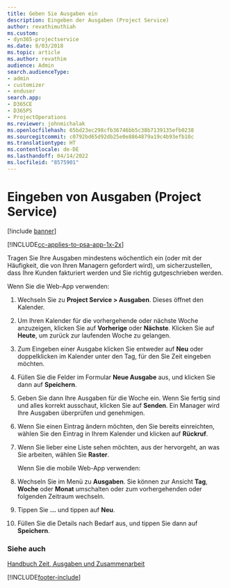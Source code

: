 ```yaml
---
title: Geben Sie Ausgaben ein
description: Eingeben der Ausgaben (Project Service)
author: revathimuthiah
ms.custom:
- dyn365-projectservice
ms.date: 8/03/2018
ms.topic: article
ms.author: revathim
audience: Admin
search.audienceType:
- admin
- customizer
- enduser
search.app:
- D365CE
- D365PS
- ProjectOperations
ms.reviewer: johnmichalak
ms.openlocfilehash: 65bd23ec298cfb36746bb5c38b7139135efb0238
ms.sourcegitcommit: c0792bd65d92db25e0e8864879a19c4b93efb10c
ms.translationtype: HT
ms.contentlocale: de-DE
ms.lasthandoff: 04/14/2022
ms.locfileid: "8575901"
---
```

# <a name="enter-expenses-project-service"></a>Eingeben von Ausgaben (Project Service)

[!include [banner](../includes/psa-now-project-operations.md)]

[!INCLUDE[cc-applies-to-psa-app-1x-2x](../includes/cc-applies-to-psa-app-1x-2x.md)]

Tragen Sie Ihre Ausgaben mindestens wöchentlich ein (oder mit der Häufigkeit, die von Ihren Managern gefordert wird), um sicherzustellen, dass Ihre Kunden fakturiert werden und Sie richtig gutgeschrieben werden.  
  
 Wenn Sie die Web-App verwenden:  
  
1. Wechseln Sie zu **Project Service > Ausgaben**. Dieses öffnet den Kalender.  
  
2. Um Ihren Kalender für die vorhergehende oder nächste Woche anzuzeigen, klicken Sie auf **Vorherige** oder **Nächste**. Klicken Sie auf **Heute**, um zurück zur laufenden Woche zu gelangen.  
  
3. Zum Eingeben einer Ausgabe klicken Sie entweder auf **Neu** oder doppelklicken im Kalender unter den Tag, für den Sie Zeit eingeben möchten.  
  
4. Füllen Sie die Felder im Formular **Neue Ausgabe** aus, und klicken Sie dann auf **Speichern**.  
  
5. Geben Sie dann Ihre Ausgaben für die Woche ein. Wenn Sie fertig sind und alles korrekt ausschaut, klicken Sie auf **Senden**. Ein Manager wird Ihre Ausgaben überprüfen und genehmigen.  
  
6. Wenn Sie einen Eintrag ändern möchten, den Sie bereits einreichten, wählen Sie den Eintrag in Ihrem Kalender und klicken auf **Rückruf**.  
  
7. Wenn Sie lieber eine Liste sehen möchten, aus der hervorgeht, an was Sie arbeiten, wählen Sie **Raster**.  
  
   Wenn Sie die mobile Web-App verwenden:  
  
8. Wechseln Sie im Menü zu **Ausgaben**.     Sie können zur Ansicht **Tag**, **Woche** oder **Monat** umschalten oder zum vorhergehenden oder folgenden Zeitraum wechseln.  
  
9. Tippen Sie **...** und tippen auf **Neu**.  
  
10. Füllen Sie die Details nach Bedarf aus, und tippen Sie dann auf **Speichern**.  
  
### <a name="see-also"></a>Siehe auch  
 [Handbuch Zeit, Ausgaben und Zusammenarbeit](../psa/time-expense-collaboration-guide.md)


[!INCLUDE[footer-include](../includes/footer-banner.md)]
